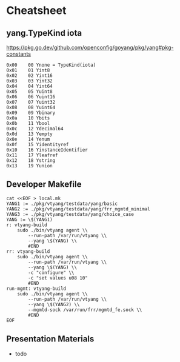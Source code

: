 # Cheatsheet

## yang.TypeKind iota

https://pkg.go.dev/github.com/openconfig/goyang/pkg/yang#pkg-constants

```
0x00	00 Ynone = TypeKind(iota)
0x01	01 Yint8
0x02	02 Yint16
0x03	03 Yint32
0x04	04 Yint64
0x05	05 Yuint8
0x06	06 Yuint16
0x07	07 Yuint32
0x08	08 Yuint64
0x09	09 Ybinary
0x0a	10 Ybits
0x0b	11 Ybool
0x0c	12 Ydecimal64
0x0d	13 Yempty
0x0e	14 Yenum
0x0f	15 Yidentityref
0x10	16 YinstanceIdentifier
0x11	17 Yleafref
0x12	18 Ystring
0x13	19 Yunion
```

## Developer Makefile

```
cat <<EOF > local.mk
YANG1 := ./pkg/vtyang/testdata/yang/basic
YANG2 := ./pkg/vtyang/testdata/yang/frr_mgmtd_minimal
YANG3 := ./pkg/vtyang/testdata/yang/choice_case
YANG := \$(YANG1)
r: vtyang-build
	sudo ./bin/vtyang agent \\
		--run-path /var/run/vtyang \\
		--yang \$(YANG) \\
		#END
rr: vtyang-build
	sudo ./bin/vtyang agent \\
		--run-path /var/run/vtyang \\
		--yang \$(YANG) \\
		-c "configure" \\
		-c "set values u08 10"
		#END
run-mgmt: vtyang-build
	sudo ./bin/vtyang agent \\
		--run-path /var/run/vtyang \\
		--yang \$(YANG2) \\
		--mgmtd-sock /var/run/frr/mgmtd_fe.sock \\
		#END
EOF
```

## Presentation Materials

- todo
